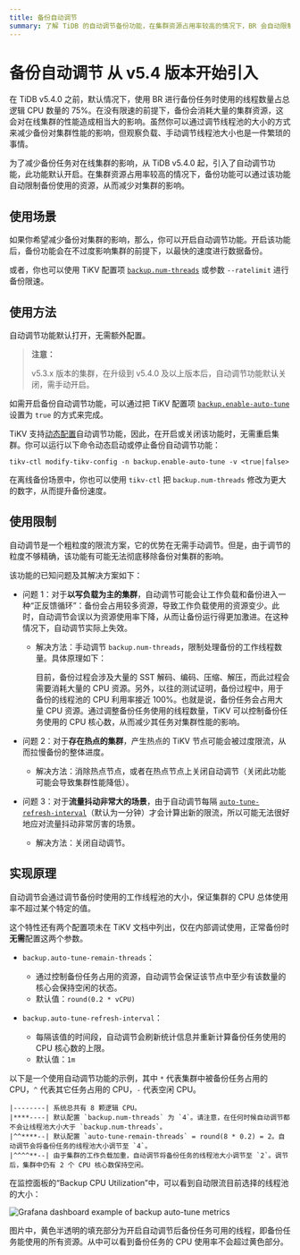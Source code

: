 ```yaml
---
title: 备份自动调节
summary: 了解 TiDB 的自动调节备份功能，在集群资源占用率较高的情况下，BR 会自动限制备份使用的资源以求减少对集群的影响。
---
```


# 备份自动调节 <span class="version-mark">从 v5.4 版本开始引入</span>

在 TiDB v5.4.0 之前，默认情况下，使用 BR 进行备份任务时使用的线程数量占总逻辑 CPU 数量的 75%。在没有限速的前提下，备份会消耗大量的集群资源，这会对在线集群的性能造成相当大的影响。虽然你可以通过调节线程池的大小的方式来减少备份对集群性能的影响，但观察负载、手动调节线程池大小也是一件繁琐的事情。

为了减少备份任务对在线集群的影响，从 TiDB v5.4.0 起，引入了自动调节功能，此功能默认开启。在集群资源占用率较高的情况下，备份功能可以通过该功能自动限制备份使用的资源，从而减少对集群的影响。

## 使用场景

如果你希望减少备份对集群的影响，那么，你可以开启自动调节功能。开启该功能后，备份功能会在不过度影响集群的前提下，以最快的速度进行数据备份。

或者，你也可以使用 TiKV 配置项 [`backup.num-threads`](/tikv-configuration-file.md#num-threads-1) 或参数 `--ratelimit` 进行备份限速。

## 使用方法

自动调节功能默认打开，无需额外配置。

> **注意：**
>
> v5.3.x 版本的集群，在升级到 v5.4.0 及以上版本后，自动调节功能默认关闭，需手动开启。

如需开启备份自动调节功能，可以通过把 TiKV 配置项 [`backup.enable-auto-tune`](/tikv-configuration-file.md#enable-auto-tune-从-v54-版本开始引入) 设置为 `true` 的方式来完成。

TiKV 支持[动态配置](/tikv-control.md#动态修改-tikv-的配置)自动调节功能，因此，在开启或关闭该功能时，无需重启集群。你可以运行以下命令动态启动或停止备份自动调节功能：

```shell
tikv-ctl modify-tikv-config -n backup.enable-auto-tune -v <true|false>
```

在离线备份场景中，你也可以使用 `tikv-ctl` 把 `backup.num-threads` 修改为更大的数字，从而提升备份速度。

## 使用限制

自动调节是一个粗粒度的限流方案，它的优势在无需手动调节。但是，由于调节的粒度不够精确，该功能有可能无法彻底移除备份对集群的影响。

该功能的已知问题及其解决方案如下：

- 问题 1：对于**以写负载为主的集群**，自动调节可能会让工作负载和备份进入一种“正反馈循环”：备份会占用较多资源，导致工作负载使用的资源变少。此时，自动调节会误以为资源使用率下降，从而让备份运行得更加激进。在这种情况下，自动调节实际上失效。
    - 解决方法：手动调节 `backup.num-threads`，限制处理备份的工作线程数量。具体原理如下：

        目前，备份过程会涉及大量的 SST 解码、编码、压缩、解压，而此过程会需要消耗大量的 CPU 资源。另外，以往的测试证明，备份过程中，用于备份的线程池的 CPU 利用率接近 100%。也就是说，备份任务会占用大量 CPU 资源。通过调整备份任务使用的线程数量，TiKV 可以控制备份任务使用的 CPU 核心数，从而减少其任务对集群性能的影响。

- 问题 2：对于**存在热点的集群**，产生热点的 TiKV 节点可能会被过度限流，从而拉慢备份的整体进度。
    - 解决方法：消除热点节点，或者在热点节点上关闭自动调节（关闭此功能可能会导致集群性能降低）。
- 问题 3：对于**流量抖动非常大的场景**，由于自动调节每隔 [`auto-tune-refresh-interval`](#实现原理)（默认为一分钟）才会计算出新的限流，所以可能无法很好地应对流量抖动非常厉害的场景。
    - 解决方法：关闭自动调节。

## 实现原理

自动调节会通过调节备份时使用的工作线程池的大小，保证集群的 CPU 总体使用率不超过某个特定的值。

这个特性还有两个配置项未在 TiKV 文档中列出，仅在内部调试使用，正常备份时**无需**配置这两个参数。

- `backup.auto-tune-remain-threads`：
    - 通过控制备份任务占用的资源，自动调节会保证该节点中至少有该数量的核心会保持空闲的状态。
    - 默认值：`round(0.2 * vCPU)`

- `backup.auto-tune-refresh-interval`：
    - 每隔该值的时间段，自动调节会刷新统计信息并重新计算备份任务使用的 CPU 核心数的上限。
    - 默认值：`1m`

以下是一个使用自动调节功能的示例，其中 `*` 代表集群中被备份任务占用的 CPU，`^` 代表其它任务占用的 CPU，`-` 代表空闲 CPU。

```
|--------| 系统总共有 8 颗逻辑 CPU。
|****----| 默认配置 `backup.num-threads` 为 `4`。请注意，在任何时候自动调节都不会让线程池大小大于 `backup.num-threads`。
|^^****--| 默认配置 `auto-tune-remain-threads` = round(8 * 0.2) = 2。自动调节会将备份任务的线程池大小调节至 `4`。
|^^^^**--| 由于集群的工作负载加重，自动调节将备份任务的线程池大小调节至 `2`。调节后，集群中仍有 2 个 CPU 核心数保持空闲。
```

在监控面板的“Backup CPU Utilization”中，可以看到自动限流目前选择的线程池的大小：

![Grafana dashboard example of backup auto-tune metrics](https://download.pingcap.com/images/docs-cn/br/backup-auto-throttle.png)

图片中，黄色半透明的填充部分为开启自动调节后备份任务可用的线程，即备份任务能使用的所有资源。从中可以看到备份任务的 CPU 使用率不会超过黄色部分。
